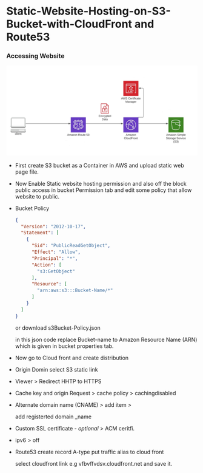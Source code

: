# Static-Website-Hosting-on-S3-Bucket-with-CloudFront and Route53


### Accessing Website    

![](img22.jpg)

- First create S3 bucket as a Container in AWS and upload static web page file.

- Now Enable Static website hosting permission and also off the block public access in bucket Permission tab and edit some policy that allow website to public.

- Bucket Policy 
  
  ```json
  {
    "Version": "2012-10-17",
    "Statement": [
      {
        "Sid": "PublicReadGetObject",
        "Effect": "Allow",
        "Principal": "*",
        "Action": [
          "s3:GetObject"
        ],
        "Resource": [
          "arn:aws:s3:::Bucket-Name/*"
        ]
      }
    ]
  }
  ```
  or download s3Bucket-Policy.json
  
  in this json code replace Bucket-name to Amazon Resource Name (ARN) which is given in bucket properties tab.
  
- Now go to Cloud front and create distribution

- Origin Domin select S3 static link

- Viewer > Redirect HHTP to HTTPS

- Cache key and origin Request > cache policy > cachingdisabled

- Alternate domain name (CNAME) > add item > 
  
  add registerted domain _name 

- Custom SSL certificate *- optional* > ACM ceritfi.

- ipv6 > off 

- Route53 create record A-type  put traffic alias to cloud front
  
  select cloudfront link e.g vfbvffvdsv.cloudfront.net and save it.

